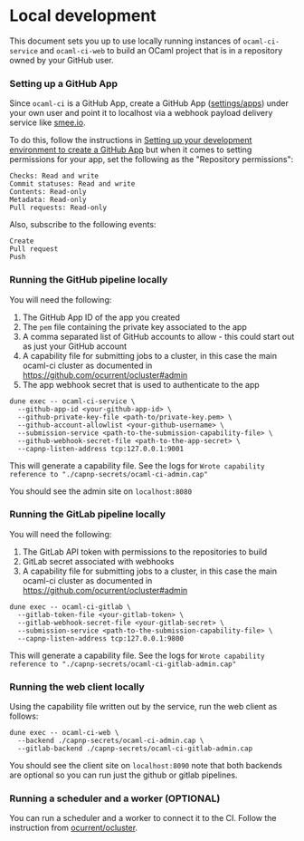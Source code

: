# Local development

This document sets you up to use locally running instances of `ocaml-ci-service` and `ocaml-ci-web` to build an OCaml project that is in a repository owned by your GitHub user.

### Setting up a GitHub App

Since `ocaml-ci` is a GitHub App, create a GitHub App ([settings/apps](https://github.com/settings/apps)) under your own user and point it to localhost via a webhook payload delivery service like [smee.io](https://smee.io).

To do this, follow the instructions in [Setting up your development environment to create a GitHub App](https://docs.github.com/en/developers/apps/getting-started-with-apps/setting-up-your-development-environment-to-create-a-github-app) but when it comes to setting permissions for your app, set the following as the "Repository permissions":

```
Checks: Read and write
Commit statuses: Read and write
Contents: Read-only
Metadata: Read-only
Pull requests: Read-only
```

Also, subscribe to the following events:

```
Create
Pull request
Push
```

### Running the GitHub pipeline locally

You will need the following:

1. The GitHub App ID of the app you created
2. The `pem` file containing the private key associated to the app
3. A comma separated list of GitHub accounts to allow - this could start out as just your GitHub account
4. A capability file for submitting jobs to a cluster, in this case the main ocaml-ci cluster as documented in https://github.com/ocurrent/ocluster#admin
5. The app webhook secret that is used to authenticate to the app

```
dune exec -- ocaml-ci-service \
  --github-app-id <your-github-app-id> \
  --github-private-key-file <path-to/private-key.pem> \
  --github-account-allowlist <your-github-username> \
  --submission-service <path-to-the-submission-capability-file> \
  --github-webhook-secret-file <path-to-the-app-secret> \
  --capnp-listen-address tcp:127.0.0.1:9001
```

This will generate a capability file. See the logs for `Wrote capability reference to "./capnp-secrets/ocaml-ci-admin.cap"`

You should see the admin site on `localhost:8080`

### Running the GitLab pipeline locally

You will need the following:

1. The GitLab API token with permissions to the repositories to build
2. GitLab secret associated with webhooks
3. A capability file for submitting jobs to a cluster, in this case the main ocaml-ci cluster as documented in https://github.com/ocurrent/ocluster#admin

``` shell
dune exec -- ocaml-ci-gitlab \                             
  --gitlab-token-file <your-gitlab-token> \
  --gitlab-webhook-secret-file <your-gitlab-secret> \
  --submission-service <path-to-the-submission-capability-file> \
  --capnp-listen-address tcp:127.0.0.1:9800
```

This will generate a capability file. See the logs for `Wrote capability reference to "./capnp-secrets/ocaml-ci-gitlab-admin.cap"`

### Running the web client locally

Using the capability file written out by the service, run the web client as follows:

```
dune exec -- ocaml-ci-web \
  --backend ./capnp-secrets/ocaml-ci-admin.cap \
  --gitlab-backend ./capnp-secrets/ocaml-ci-gitlab-admin.cap
```

You should see the client site on `localhost:8090` note that both backends are optional so you can run just the github or gitlab pipelines.

### Running a scheduler and a worker (OPTIONAL)

You can run a scheduler and a worker to connect it to the CI. 
Follow the instruction from [ocurrent/ocluster](https://github.com/ocurrent/ocluster#the-scheduler-service).
